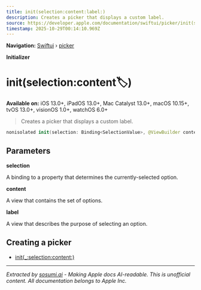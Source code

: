 ```yaml
---
title: init(selection:content:label:)
description: Creates a picker that displays a custom label.
source: https://developer.apple.com/documentation/swiftui/picker/init(selection:content:label:)
timestamp: 2025-10-29T00:14:10.969Z
---
```


**Navigation:** [Swiftui](/documentation/swiftui) › [picker](/documentation/swiftui/picker)

**Initializer**

# init(selection:content:label:)

**Available on:** iOS 13.0+, iPadOS 13.0+, Mac Catalyst 13.0+, macOS 10.15+, tvOS 13.0+, visionOS 1.0+, watchOS 6.0+

> Creates a picker that displays a custom label.

```swift
nonisolated init(selection: Binding<SelectionValue>, @ViewBuilder content: () -> Content, @ViewBuilder label: () -> Label)
```

## Parameters

**selection**

A binding to a property that determines the currently-selected option.



**content**

A view that contains the set of options.



**label**

A view that describes the purpose of selecting an option.



## Creating a picker

- [init(_:selection:content:)](/documentation/swiftui/picker/init(_:selection:content:))

---

*Extracted by [sosumi.ai](https://sosumi.ai) - Making Apple docs AI-readable.*
*This is unofficial content. All documentation belongs to Apple Inc.*
